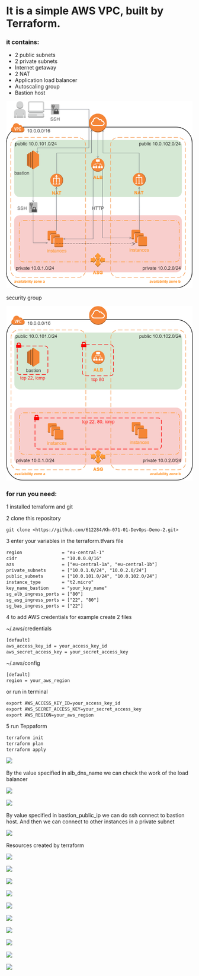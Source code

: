 # It is a simple AWS VPC, built by Terraform.

### it contains:

- 2 public subnets
- 2 private subnets
- Internet getaway
- 2 NAT
- Application load balancer
- Autoscaling group
- Bastion host

![](readme_img/scheme1.png)

security group

![](readme_img/scheme2.png)

### for run you need:

1 installed terraform and git

2 clone this repository
```
git clone <https://github.com/612284/Kh-071-01-DevOps-Demo-2.git>
```
3 enter your variables in the terraform.tfvars file
```
region               = "eu-central-1"
cidr                 = "10.0.0.0/16"
azs                  = ["eu-central-1a", "eu-central-1b"]
private_subnets      = ["10.0.1.0/24", "10.0.2.0/24"]
public_subnets       = ["10.0.101.0/24", "10.0.102.0/24"]
instance_type        = "t2.micro"
key_name_bastion     = "your_key_name"
sg_alb_ingress_ports = ["80"]
sg_asg_ingress_ports = ["22", "80"]
sg_bas_ingress_ports = ["22"]
```
4 to add AWS credentials for example create 2 files

~/.aws/credentials
```
[default]
aws_access_key_id = your_access_key_id
aws_secret_access_key = your_secret_access_key
```
~/.aws/config
```
[default]
region = your_aws_region
```
or run in terminal
```
export AWS_ACCESS_KEY_ID=your_access_key_id
export AWS_SECRET_ACCESS_KEY=your_secret_access_key
export AWS_REGION=your_aws_region
```

5 run Teppaform
```
terraform init
terraform plan
terraform apply
```
![](readme_img/Aspose.Words.d01b22e6-6219-4c55-a271-7a2e96233a0a.002.png)

By the value specified in alb\_dns\_name we can check the work of the load balancer

![](readme_img/Aspose.Words.d01b22e6-6219-4c55-a271-7a2e96233a0a.003.png)

![](readme_img/Aspose.Words.d01b22e6-6219-4c55-a271-7a2e96233a0a.004.png)

By value specified in bastion\_public\_ip we can do ssh connect to bastion host.
And then we can connect to other instances in a private subnet

![](readme_img/Aspose.Words.d01b22e6-6219-4c55-a271-7a2e96233a0a.005.png)

Resources created by terraform

![](readme_img/Aspose.Words.d01b22e6-6219-4c55-a271-7a2e96233a0a.006.png)

![](readme_img/Aspose.Words.d01b22e6-6219-4c55-a271-7a2e96233a0a.007.png)

![](readme_img/Aspose.Words.d01b22e6-6219-4c55-a271-7a2e96233a0a.008.png)

![](readme_img/Aspose.Words.d01b22e6-6219-4c55-a271-7a2e96233a0a.009.png)

![](readme_img/Aspose.Words.d01b22e6-6219-4c55-a271-7a2e96233a0a.010.png)

![](readme_img/Aspose.Words.d01b22e6-6219-4c55-a271-7a2e96233a0a.011.png)

![](readme_img/Aspose.Words.d01b22e6-6219-4c55-a271-7a2e96233a0a.012.png)

![](readme_img/Aspose.Words.d01b22e6-6219-4c55-a271-7a2e96233a0a.013.png)

![](readme_img/Aspose.Words.d01b22e6-6219-4c55-a271-7a2e96233a0a.014.png)

![](readme_img/Aspose.Words.d01b22e6-6219-4c55-a271-7a2e96233a0a.015.png)

